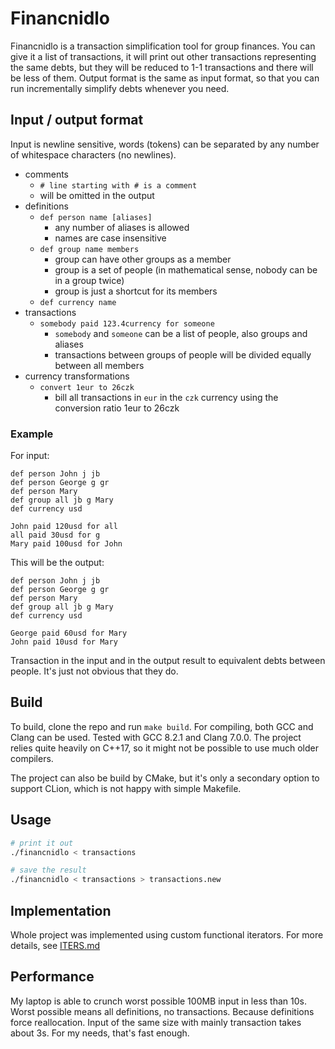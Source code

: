 # Financnidlo

Financnidlo is a transaction simplification tool for group finances. You can give it a list of transactions, it will print out
other transactions representing the same debts, but they will be reduced to 1-1 transactions and there will be less of them.
Output format is the same as input format, so that you can run incrementally simplify debts whenever you need.

## Input / output format

Input is newline sensitive, words (tokens) can be separated by any number of whitespace characters (no newlines).

* comments
    * `# line starting with # is a comment`
    * will be omitted in the output
* definitions
    * `def person name [aliases]`
        * any number of aliases is allowed
        * names are case insensitive
    * `def group name members`
        * group can have other groups as a member
        * group is a set of people (in mathematical sense, nobody can be in a group twice)
        * group is just a shortcut for its members
    * `def currency name`
* transactions
    * `somebody paid 123.4currency for someone`
        * `somebody` and `someone` can be a list of people, also groups and aliases
        * transactions between groups of people will be divided equally between all members
* currency transformations
    * `convert 1eur to 26czk`
        * bill all transactions in `eur` in the `czk` currency using the conversion ratio 1eur to 26czk

### Example

For input:
```
def person John j jb
def person George g gr
def person Mary
def group all jb g Mary
def currency usd

John paid 120usd for all
all paid 30usd for g
Mary paid 100usd for John
```

This will be the output:
```
def person John j jb
def person George g gr
def person Mary
def group all jb g Mary
def currency usd

George paid 60usd for Mary
John paid 10usd for Mary
```

Transaction in the input and in the output result to equivalent debts between people. It's just not obvious that they do.

## Build

To build, clone the repo and run `make build`. For compiling, both GCC and Clang can be used. Tested with GCC 8.2.1 and Clang 7.0.0.
The project relies quite heavily on C++17, so it might not be possible to use much older compilers.

The project can also be build by CMake, but it's only a secondary option to support CLion, which is not happy with simple Makefile. 

## Usage

```sh
# print it out
./financnidlo < transactions

# save the result
./financnidlo < transactions > transactions.new
```

## Implementation

Whole project was implemented using custom functional iterators. For more details, see [ITERS.md](./ITERS.md)

## Performance

My laptop is able to crunch worst possible 100MB input in less than 10s. Worst possible means all definitions, no transactions. Because definitions force reallocation. Input of the same size with mainly transaction takes about 3s. For my needs, that's fast enough.
